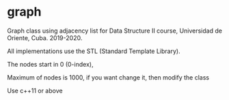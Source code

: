 # graph
Graph class using adjacency list for Data Structure II course, Universidad de Oriente, Cuba. 2019-2020.

All implementations use the STL (Standard Template Library).

The nodes start in 0 (0-index),

Maximum of nodes is 1000, if you want change it, then modify the class

Use c++11 or above
